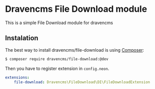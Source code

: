 # Dravencms File Download module

This is a simple File Download module for dravencms

## Instalation

The best way to install dravencms/file-download is using  [Composer](http://getcomposer.org/):


```sh
$ composer require dravencms/file-download:@dev
```

Then you have to register extension in `config.neon`.

```yaml
extensions:
	file-download: Dravencms\FileDownload\DI\FileDownloadExtension
```
